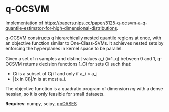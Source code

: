 # q-OCSVM
Implementation of https://papers.nips.cc/paper/5125-q-ocsvm-a-q-quantile-estimator-for-high-dimensional-distributions.

q-OCSVM constructs q hierarchically nested quantile regions at once, with an objective function similar to One-Class-SVMs. It achieves nested sets by enforcing the hyperplanes in kernel space to be parallel. 

Given a set of n samples and distinct values a_i (i=1..q) between 0 and 1, q-OCSVM returns decision functions 1_Ci for sets Ci such that:
  * Ci is a subset of Cj if and only if a_i < a_j
  * |{x in Ci}|/n is at most a_i.

The objective function is a quadratic program of dimension *nq* with a dense hessian, so it is only feasible for small datasets. 

**Requires**: numpy, scipy, [qpOASES](https://projects.coin-or.org/qpOASES)

